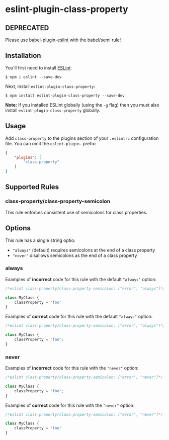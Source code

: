 # eslint-plugin-class-property

## DEPRECATED

Please use [babel-plugin-eslint](https://github.com/babel/eslint-plugin-babel) with the babel/semi rule!

## Installation

You'll first need to install [ESLint](http://eslint.org):

```
$ npm i eslint --save-dev
```

Next, install `eslint-plugin-class-property`:

```
$ npm install eslint-plugin-class-property --save-dev
```

**Note:** If you installed ESLint globally (using the `-g` flag) then you must also install `eslint-plugin-class-property` globally.

## Usage

Add `class-property` to the plugins section of your `.eslintrc` configuration file. You can omit the `eslint-plugin-` prefix:

```json
{
    "plugins": [
        "class-property"
    ]
}
```

## Supported Rules
### class-property/class-property-semicolon

This rule enforces consistent use of semicolons for class properties.

## Options

This rule has a single string optio:

* `"always"` (default) requires semicolons at the end of a class property
* `"never"` disallows semicolons as the end of a class property

### always

Examples of **incorrect** code for this rule with the default `"always"` option:

```js
/*eslint class-property/class-property-semicolon: ["error", "always"]*/

class MyClass {
    classProperty = 'foo'
}
```

Examples of **correct** code for this rule with the default `"always"` option:

```js
/*eslint class-property/class-property-semicolon: ["error", "always"]*/

class MyClass {
    classProperty = 'foo';
}
```

### never

Examples of **incorrect** code for this rule with the `"never"` option:

```js
/*eslint class-property/class-property-semicolon: ["error", "never"]*/

class MyClass {
    classProperty = 'foo';
}
```

Examples of **correct** code for this rule with the `"never"` option:

```js
/*eslint class-property/class-property-semicolon: ["error", "never"]*/

class MyClass {
    classProperty = 'foo'
}
```
